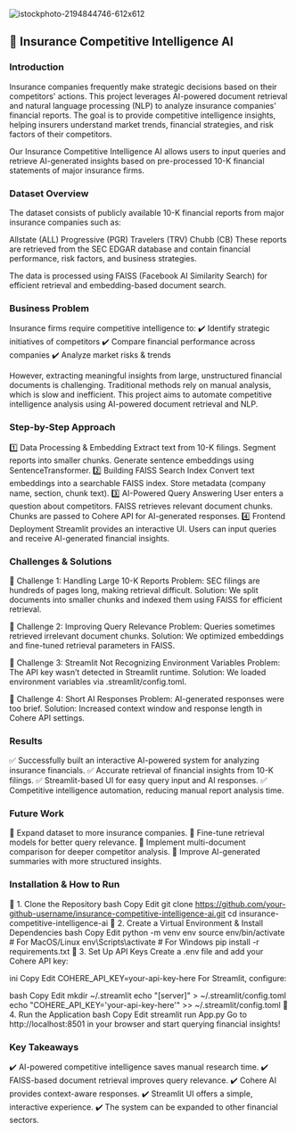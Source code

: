 ![istockphoto-2194844746-612x612](https://github.com/user-attachments/assets/c05aeb88-c2f2-4de5-a430-b57e16b57da6)


## 📌 Insurance Competitive Intelligence AI
### Introduction
Insurance companies frequently make strategic decisions based on their competitors' actions<txt>. This project leverages AI-powered document retrieval and natural language processing (NLP) to analyze insurance companies' financial reports<txt>. The goal is to provide competitive intelligence insights, helping insurers understand market trends, financial strategies, and risk factors of their competitors<txt>.

Our Insurance Competitive Intelligence AI allows users to input queries and retrieve AI-generated insights based on pre-processed 10-K financial statements of major insurance firms<txt>.

### Dataset Overview
The dataset consists of publicly available 10-K financial reports from major insurance companies such as:<txt>

Allstate (ALL)<txt>
Progressive (PGR)<txt>
Travelers (TRV)<txt>
Chubb (CB)<txt>
These reports are retrieved from the SEC EDGAR database and contain financial performance, risk factors, and business strategies<txt>.

The data is processed using FAISS (Facebook AI Similarity Search) for efficient retrieval and embedding-based document search<txt>.

### Business Problem
Insurance firms require competitive intelligence to:<txt>
✔️ Identify strategic initiatives of competitors<txt>
✔️ Compare financial performance across companies<txt>
✔️ Analyze market risks & trends<txt>

However, extracting meaningful insights from large, unstructured financial documents is challenging<txt>. Traditional methods rely on manual analysis, which is slow and inefficient<txt>. This project aims to automate competitive intelligence analysis using AI-powered document retrieval and NLP<txt>.

### Step-by-Step Approach
1️⃣ Data Processing & Embedding<txt>
Extract text from 10-K filings<txt>.
Segment reports into smaller chunks<txt>.
Generate sentence embeddings using SentenceTransformer<txt>.
2️⃣ Building FAISS Search Index<txt>
Convert text embeddings into a searchable FAISS index<txt>.
Store metadata (company name, section, chunk text)<txt>.
3️⃣ AI-Powered Query Answering<txt>
User enters a question about competitors<txt>.
FAISS retrieves relevant document chunks<txt>.
Chunks are passed to Cohere API for AI-generated responses<txt>.
4️⃣ Frontend Deployment<txt>
Streamlit provides an interactive UI<txt>.
Users can input queries and receive AI-generated financial insights<txt>.

### Challenges & Solutions
🔹 Challenge 1: Handling Large 10-K Reports<txt>
Problem: SEC filings are hundreds of pages long, making retrieval difficult<txt>.
Solution: We split documents into smaller chunks and indexed them using FAISS for efficient retrieval<txt>.

🔹 Challenge 2: Improving Query Relevance<txt>
Problem: Queries sometimes retrieved irrelevant document chunks<txt>.
Solution: We optimized embeddings and fine-tuned retrieval parameters in FAISS<txt>.

🔹 Challenge 3: Streamlit Not Recognizing Environment Variables<txt>
Problem: The API key wasn’t detected in Streamlit runtime<txt>.
Solution: We loaded environment variables via .streamlit/config.toml<txt>.

🔹 Challenge 4: Short AI Responses<txt>
Problem: AI-generated responses were too brief<txt>.
Solution: Increased context window and response length in Cohere API settings<txt>.

### Results
✅ Successfully built an interactive AI-powered system for analyzing insurance financials<txt>.
✅ Accurate retrieval of financial insights from 10-K filings<txt>.
✅ Streamlit-based UI for easy query input and AI responses<txt>.
✅ Competitive intelligence automation, reducing manual report analysis time<txt>.

### Future Work
🔹 Expand dataset to more insurance companies<txt>.
🔹 Fine-tune retrieval models for better query relevance<txt>.
🔹 Implement multi-document comparison for deeper competitor analysis<txt>.
🔹 Improve AI-generated summaries with more structured insights<txt>.

### Installation & How to Run
🔹 1. Clone the Repository<txt>
bash<txt>
Copy<txt>
Edit<txt>
git clone https://github.com/your-github-username/insurance-competitive-intelligence-ai.git<txt>
cd insurance-competitive-intelligence-ai<txt>
🔹 2. Create a Virtual Environment & Install Dependencies<txt>
bash<txt>
Copy<txt>
Edit<txt>
python -m venv env<txt>
source env/bin/activate  # For MacOS/Linux<txt>
env\Scripts\activate  # For Windows<txt>
pip install -r requirements.txt<txt>
🔹 3. Set Up API Keys<txt>
Create a .env file and add your Cohere API key:<txt>

ini<txt>
Copy<txt>
Edit<txt>
COHERE_API_KEY=your-api-key-here<txt>
For Streamlit, configure:<txt>

bash<txt>
Copy<txt>
Edit<txt>
mkdir ~/.streamlit<txt>
echo "[server]" > ~/.streamlit/config.toml<txt>
echo "COHERE_API_KEY='your-api-key-here'" >> ~/.streamlit/config.toml<txt>
🔹 4. Run the Application<txt>
bash<txt>
Copy<txt>
Edit<txt>
streamlit run App.py<txt>
Go to http://localhost:8501 in your browser and start querying financial insights<txt>!

### Key Takeaways
✔️ AI-powered competitive intelligence saves manual research time<txt>.
✔️ FAISS-based document retrieval improves query relevance<txt>.
✔️ Cohere AI provides context-aware responses<txt>.
✔️ Streamlit UI offers a simple, interactive experience<txt>.
✔️ The system can be expanded to other financial sectors<txt>.
